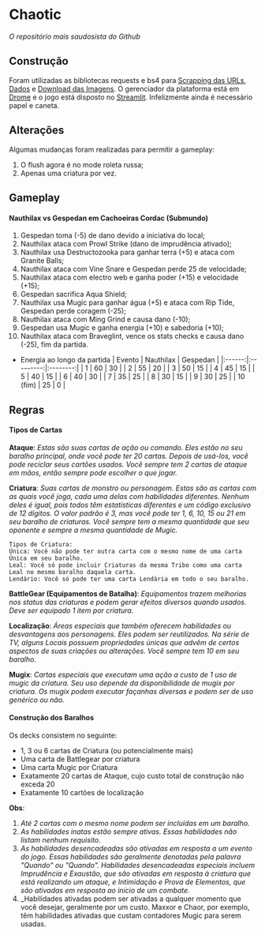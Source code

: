 # Chaotic

_O repositório mais saudosista do Github_

## Construção

Foram utilizadas as bibliotecas requests e bs4 para [Scrapping das URLs](scrapping.py), [Dados](stats.py) e [Download das Imagens](images.py). O gerenciador da plataforma está em [Drome](drome.py) e o jogo está disposto no [Streamlit](app.py). Infelizmente ainda é necessário papel e caneta.

## Alterações

Algumas mudanças foram realizadas para permitir a gameplay:

1. O flush agora é no mode roleta russa;
2. Apenas uma criatura por vez.

## Gameplay

#### Nauthilax vs Gespedan em Cachoeiras Cordac (Submundo)

1. Gespedan toma (-5) de dano devido a iniciativa do local;
2. Nauthilax ataca com Prowl Strike (dano de imprudência ativado);
3. Nauthilax usa Destructozooka para ganhar terra (+5) e ataca com Granite Balls;
4. Nauthilax ataca com Vine Snare e Gespedan perde 25 de velocidade;
5. Nauthilax ataca com electro web e ganha poder (+15) e velocidade (+15);
6. Gespedan sacrifica Aqua Shield;
7. Nauthilax usa Mugic para ganhar água (+5) e ataca com Rip Tide, Gespedan perde coragem (-25);
8. Nauthilax ataca com Ming Grind e causa dano (-10);
9. Gespedan usa Mugic e ganha energia (+10) e sabedoria (+10);
10. Nauthilax ataca com Braveglint, vence os stats checks e causa dano (-25), fim da partida.

* Energia ao longo da partida
| Evento | Nauthilax | Gespedan |
|:------:|:---------:|:--------:|
| 1 | 60 | 30 |
| 2 | 55 | 20 |
| 3 | 50 | 15 |
| 4 | 45 | 15 |
| 5 | 40 | 15 |
| 6 | 40 | 30 |
| 7 | 35 | 25 |
| 8 | 30 | 15 |
| 9 | 30 | 25 | 
| 10 (fim) | 25 | 0 | 

## Regras

#### Tipos de Cartas

**Ataque**: _Estas são suas cartas de ação ou comando. Eles estão no seu baralho principal, onde você pode ter 20 cartas. Depois de usá-los, você pode reciclar seus cartões usados. Você sempre tem 2 cartas de ataque em mãos, então sempre pode escolher o que jogar._

**Criatura**: _Suas cartas de monstro ou personagem. Estas são as cartas com as quais você joga, cada uma delas com habilidades diferentes. Nenhum deles é igual, pois todos têm estatísticas diferentes e um código exclusivo de 12 dígitos. O valor padrão é 3, mas você pode ter 1, 6, 10, 15 ou 21 em seu baralho de criaturas. Você sempre tem a mesma quantidade que seu oponente e sempre a mesma quantidade de Mugic._

```
Tipos de Criatura: 
Única: Você não pode ter outra carta com o mesmo nome de uma carta Única em seu baralho.
Leal: Você só pode incluir Criaturas da mesma Tribo como uma carta Leal no mesmo baralho daquela carta.
Lendário: Você só pode ter uma carta Lendária em todo o seu baralho.
```

**BattleGear (Equipamentos de Batalha)**: _Equipamentos trazem melhorias nos status das criaturas e podem gerar efeitos diversos quando usados. Deve ser equipado 1 item por criatura._

**Localização**: _Áreas especiais que também oferecem habilidades ou desvantagens aos personagens. Eles podem ser reutilizados. Na série de TV, alguns Locais possuem propriedades únicas que advêm de certos aspectos de suas criações ou alterações. Você sempre tem 10 em seu baralho._

**Mugix**: _Cartas especiais que executam uma ação a custo de 1 uso de mugic da criatura. Seu uso depende da disponibilidade de mugix por criatura. Os mugix podem executar façanhas diversas e podem ser de uso genérico ou não._

#### Construção dos Baralhos

Os decks consistem no seguinte:

- 1, 3 ou 6 cartas de Criatura (ou potencialmente mais)
- Uma carta de Battlegear por criatura
- Uma carta Mugic por Criatura
- Exatamente 20 cartas de Ataque, cujo custo total de construção não exceda 20
- Exatamente 10 cartões de localização

**Obs**: 

1. _Até 2 cartas com o mesmo nome podem ser incluídas em um baralho._
2. _As habilidades inatas estão sempre ativas. Essas habilidades não listam nenhum requisito._
3. _As habilidades desencadeadas são ativadas em resposta a um evento do jogo. Essas habilidades são geralmente denotadas pela palavra "Quando" ou "Quando". Habilidades desencadeadas especiais incluem Imprudência e Exaustão, que são ativadas em resposta à criatura que está realizando um ataque, e Intimidação e Prova de Elementos, que são ativadas em resposta ao início de um combate._
4. _Habilidades ativadas podem ser ativadas a qualquer momento que você desejar, geralmente por um custo. Maxxor e Chaor, por exemplo, têm habilidades ativadas que custam contadores Mugic para serem usadas.
